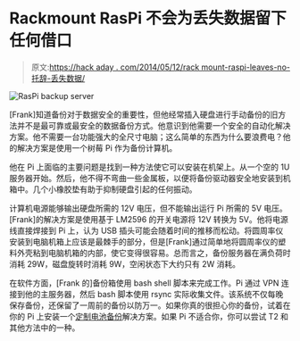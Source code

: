 # Rackmount RasPi 不会为丢失数据留下任何借口

> 原文:[https://hack aday . com/2014/05/12/rack mount-raspi-leaves-no-托辞-丢失数据/](https://hackaday.com/2014/05/12/rackmount-raspi-leaves-no-excuse-to-lose-data/)

![RasPi backup server](../Images/eab6d4dd4a6476fb4c569ffa93d52f17.png)

[Frank]知道备份对于数据安全的重要性，但他经常插入硬盘进行手动备份的旧方法并不是最可靠或最安全的数据备份方式。他意识到他需要一个安全的自动化解决方案。他不需要一台功能强大的全尺寸电脑；这么简单的东西为什么要浪费电？他的解决方案是使用一个树莓 Pi 作为备份计算机。

他在 Pi 上面临的主要问题是找到一种方法使它可以安装在机架上。从一个空的 1U 服务器开始。然后，他不得不弯曲一些金属板，以便将备份驱动器安全地安装到机箱中。几个小橡胶垫有助于抑制硬盘引起的任何振动。

计算机电源能够输出硬盘所需的 12V 电压，但不能输出运行 Pi 所需的 5V 电压。[Frank]的解决方案是使用基于 LM2596 的开关电源将 12V 转换为 5V。他将电源线直接焊接到 Pi 上，认为 USB 插头可能会随着时间的推移而松动。将圆周率仪安装到电脑机箱上应该是最棘手的部分，但是[Frank]通过简单地将圆周率仪的塑料外壳粘到电脑机箱的内部，使它变得很容易。总而言之，备份服务器在满负荷时消耗 29W，磁盘旋转时消耗 9W，空闲状态下大约只有 2W 消耗。

在软件方面，[Frank 的]备份箱使用 bash shell 脚本来完成工作。Pi 通过 VPN 连接到他的主服务器，然后 bash 脚本使用 rsync 实际收集文件。该系统不仅每晚保存备份，还保留了一周前的备份以防万一。如果你真的很担心你的备份，试着在你的 Pi 上安装一个[定制电池备份](http://hackaday.com/2013/11/17/battery-backup-for-raspi-keeps-your-data-safe/ "custom battery backup")解决方案。如果 Pi 不适合你，你可以尝试 T2 和其他方法中的一种。